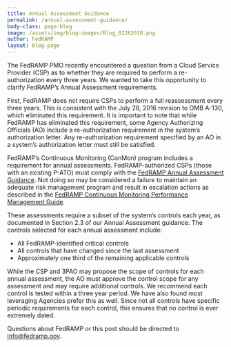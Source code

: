 ```yaml
---
title: Annual Assessment Guidance
permalink: /annual-assessment-guidance/
body-class: page-blog
image: /assets/img/blog-images/Blog_02262018.png
author: FedRAMP
layout: blog-page
---
```


The FedRAMP PMO recently encountered a question from a Cloud Service Provider (CSP) as to whether they are required to perform a re-authorization every three years. We wanted to take this opportunity to clarify FedRAMP’s Annual Assessment requirements.  

First, FedRAMP does not require CSPs to perform a full reassessment every three years. This is consistent with the July 28, 2016 revision to OMB A-130, which eliminated this requirement. It is important to note that while FedRAMP has eliminated this requirement, some Agency Authorizing Officials (AO) include a re-authorization requirement in the system’s authorization letter. Any re-authorization requirement specified by an AO in a system’s authorization letter must still be satisfied. 

FedRAMP’s Continuous Monitoring (ConMon) program includes a requirement for annual assessments. FedRAMP-authorized CSPs (those with an existing P-ATO) must comply with the <a href="{{site.baseurl}}/assets/resources/documents/CSP_Annual_Assessment_Guidance.pdf">FedRAMP Annual Assessment Guidance</a>. Not doing so may be considered a failure to maintain an adequate risk management program and result in escalation actions as described in the
<a href="{{site.baseurl}}/assets/resources/documents/CSP_Continuous_Monitoring_Performance_Management_Guide.pdf">FedRAMP Continuous Monitoring Performance Management Guide</a>.

These assessments require a subset of the system’s controls each year, as documented in Section 2.3 of our Annual Assessment guidance. The controls selected for each annual assessment include: 
* All FedRAMP-identified critical controls
* All controls that have changed since the last assessment
* Approximately one third of the remaining applicable controls

While the CSP and 3PAO may propose the scope of controls for each annual assessment, the AO must approve the control scope for any assessment and may require additional controls. We recommend each control is tested within a three year period. We have also found most leveraging Agencies prefer this as well. Since not all controls have specific periodic requirements for each control, this ensures that no control is ever extremely dated. 

Questions about FedRAMP or this post should be directed to info@fedramp.gov.
